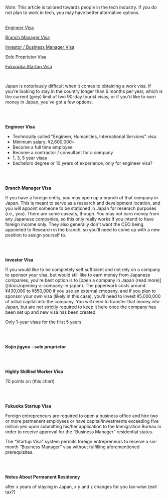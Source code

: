 _Note:_ This article is tailored towards people in the tech industry. If you do not plan to work in tech, you may have better alternative options.
<br/><br/>

[Engineer Visa](#)

[Branch Manager Visa](#)

[Investor / Business Manager Visa](#)

[Sole Proprietor Visa](#)

[Fukuouka Startup Visa](#)

<br/>

Japan is notoriously difficult when it comes to obtaining a work visa. If you're looking to stay in the country longer than 6 months per year, which is the current (grey) limit of two 90-day tourist visas, or if you'd like to earn money in Japan, you've got a few options.

<br/><br/>


**Engineer Visa**

- Technically called "Engineer, Humanities, International Services" visa.
- Minimum salary: ¥2,600,000~
- Become a full time employee
- Become a contractor / consultant for a company
- 1, 3, 5 year visas
- bachelors degree or 10 years of experience, only for engineer visa?</p>

<br/><br/>


**Branch Manager Visa**

If you have a foreign entity, you may open up a branch of that company in Japan. This is meant to serve as a research and development location, and you will appoint someone to be stationed in Japan for reserach purposes (i.e., you). There are some caveats, though. You may not earn money from any Japanese companies, so this only really works if you intend to have foreign income only. They also generally don't want the CEO being appointed to Research in the branch, so you'll need to come up with a new position to assign yourself to.

<br/><br/>

**Investor Visa**

<p>If you would like to be completely self sufficient and not rely on a company to sponsor your visa, but would still like to earn money from Japanese companies, you're best option is to [open a company in Japan (read more)](/docs/opening-a-company-in-japan). The paperwork costs around ¥430,000 to ¥550,000 if you use an external cmopany, and if you plan to sponsor your own visa (likely in this case), you'll need to invest ¥5,000,000 of initial capital into the company. You will need to transfer that money into Japan, but are not strictly required to keep it here once the company has been set up and new visa has been created.

Only 1-year visas for the first 5 years.

<br/><br/>


**Kojin jigyou - sole proprietor**

<br/><br/>


**Highly Skillled Worker Visa**

70 points on (this chart)

<br/><br/>


**Fukuoka Startup Visa**

Foreign entrepreneurs are required to open a business office and hire two or more permanent employees or have capital/investments exceeding five million yen upon submitting his/her application to the Immigration Bureau in order to receive approval for the “Business Manager” residential status.

The “Startup Visa” system permits foreign entrepreneurs to receive a six-month “Business Manager” visa without fulfilling aforementioned prerequisites.

<br/><br/>


**Notes About Permanent Residency**

after x years of staying in Japan, x y and z changes for you tax-wise (exit tax?)
